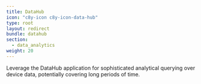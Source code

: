 ```yaml
---
title: DataHub
icon: "c8y-icon c8y-icon-data-hub"
type: root
layout: redirect
bundle: datahub
section:
  - data_analytics
weight: 20
---
```


Leverage the DataHub application for sophisticated analytical querying over device data, potentially covering long periods of time.
